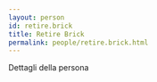 ```yaml
---
layout: person
id: retire.brick
title: Retire Brick
permalink: people/retire.brick.html
---
```


Dettagli della persona